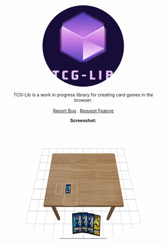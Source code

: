 <br/>
<p align="center">
  <a href="https://github.com/Nico-Src/">
    <img src="public/logo.png" alt="Logo" width="260" height="260" style="border-radius:50%">
  </a>

  <p align="center">
    TCG-Lib is a work in progress library for creating card games in the browser.
    <br/>
    <br/>
    <a href="https://github.com/Nico-Src/browser-tcg-lib/issues">Report Bug</a>
    .
    <a href="https://github.com/Nico-Src/browser-tcg-lib/issues">Request Feature</a>
  </p>

  <p align="center">
    <b>Screenshot:</b><br/><br/>
    <img src="public/screen.png" alt="Screen" width="660" height="360" style="border-radius:50%">
  </p>
</p>
